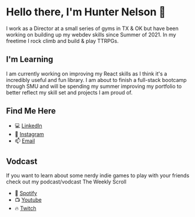 # Hello there, I'm Hunter Nelson 🧗

I work as a Director at a small series of gyms in TX & OK but have been working on building up my webdev skills since Summer of 2021. In my freetime I rock climb and build & play TTRPGs.

## I'm Learning

I am currently working on improving my React skills as I think it's a incredibly useful and fun library. I am about to finish a full-stack bootcamp through SMU and will be spending my summer improving my portfolio to better reflect my skill set and projects I am proud of.


## Find Me Here
* 💻 [LinkedIn](https://www.linkedin.com/in/hunter-k-nelson/)
* 📱 [Instagram](https://www.instagram.com/the_fitness_hippie/)
* 📫 [Email](mailto:huntknelson@gmail.com)

## Vodcast

If you want to learn about some nerdy indie games to play with your friends check out my podcast/vodcast The Weekly Scroll
* 🎵 [Spotify](https://open.spotify.com/show/3ImMl6cwPn6kgydbl5j3Jf?si=34844598dbf9461f)
* 📺 [Youtube](https://youtu.be/UUpSnEFay5s)
* 🔥 [Twitch](https://www.twitch.tv/theadventurearchive)

<!--
**Father-of-Cats/Father-of-Cats** is a ✨ _special_ ✨ repository because its `README.md` (this file) appears on your GitHub profile.

Here are some ideas to get you started:

- 🔭 I’m currently working on ...
- 🌱 I’m currently learning ...
- 👯 I’m looking to collaborate on ...
- 🤔 I’m looking for help with ...
- 💬 Ask me about ...
- 📫 How to reach me: ...
- 😄 Pronouns: ...
- ⚡ Fun fact: ...
-->
